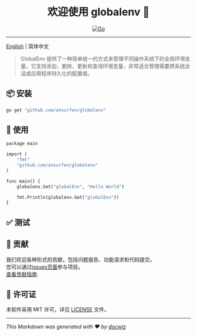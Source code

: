 <h1 align="center">欢迎使用 globalenv 👋</h1>
<center>

[![Go](https://img.shields.io/badge/Go-1.23.5-%2300ADD8.svg?logo=go&logoColor=white&style=for-the-badge)](https://golang.org/)

</center>

---

[English](README.md) | 简体中文

> GlobalEnv 提供了一种简单统一的方式来管理不同操作系统下的全局环境变量。它支持添加、删除、更新和查询环境变量，非常适合管理需要跨系统会话或应用程序持久化的配置值。

## 📦 安装
```cmd
go get "github.com/ansurfen/globalenv"
```

## 🚀 使用
```cmd
package main

import (
    "fmt"
    "github.com/ansurfen/globalenv"    
)

func main() {
    globalenv.Set("globalEnv", "Hello World")

    fmt.Println(globalenv.Get("globalEnv"))
}
```

## ✅ 测试
<!-- description -->

## 🤝 贡献

我们欢迎各种形式的贡献，包括问题报告、功能请求和代码提交。<br />
您可以通过[issues页面](https://github.com/Ansurfen/globalenv/issues)参与项目。<br />
[查看贡献指南](./CONTRIBUTING.md).<br />

## 📝 许可证

本软件采用 MIT 许可，详见 [LICENSE](./LICENSE) 文件。

---

_This Markdown was generated with ❤️ by [docwiz](https://github.com/ansurfen/docwiz)_